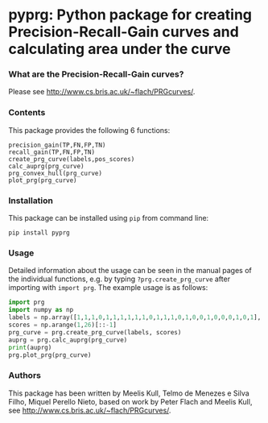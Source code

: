 
# pyprg: Python package for creating Precision-Recall-Gain curves and calculating area under the curve

### What are the Precision-Recall-Gain curves?

Please see http://www.cs.bris.ac.uk/~flach/PRGcurves/.

### Contents

This package provides the following 6 functions:
```
precision_gain(TP,FN,FP,TN)
recall_gain(TP,FN,FP,TN)
create_prg_curve(labels,pos_scores)
calc_auprg(prg_curve)
prg_convex_hull(prg_curve)
plot_prg(prg_curve)
```

### Installation

This package can be installed using `pip` from command line:
```
pip install pyprg
```

### Usage

Detailed information about the usage can be seen in the manual pages of the individual functions, e.g. by typing `?prg.create_prg_curve` after importing with `import prg`.
The example usage is as follows:
```Python
import prg
import numpy as np
labels = np.array([1,1,1,0,1,1,1,1,1,1,0,1,1,1,0,1,0,0,1,0,0,0,1,0,1], dtype='int')
scores = np.arange(1,26)[::-1]
prg_curve = prg.create_prg_curve(labels, scores)
auprg = prg.calc_auprg(prg_curve)
print(auprg)
prg.plot_prg(prg_curve)
```

### Authors

This package has been written by Meelis Kull, Telmo de Menezes e Silva Filho, Miquel Perello Nieto, based on work by Peter Flach and Meelis Kull, see http://www.cs.bris.ac.uk/~flach/PRGcurves/.

